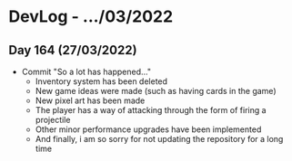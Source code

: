 # DevLog - .../03/2022

## Day 164 (27/03/2022)
- Commit "So a lot has happened..."
    - Inventory system has been deleted
    - New game ideas were made (such as having cards in the game)
    - New pixel art has been made
    - The player has a way of attacking through the form of firing a projectile
    - Other minor performance upgrades have been implemented
    - And finally, i am so sorry for not updating the repository for a long time
